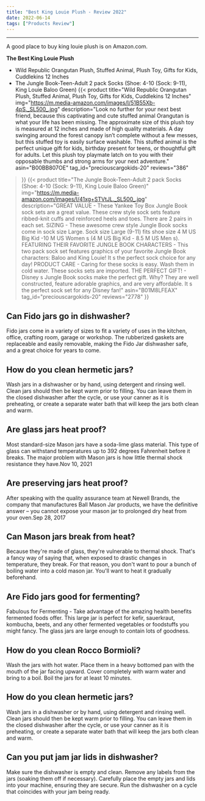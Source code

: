 ```yaml
---
title: "Best King Louie Plush - Review 2022"
date: 2022-06-14
tags: ["Products Review"]
---
```


---


A good place to buy king louie plush is on Amazon.com.

**The Best King Louie Plush**
* Wild Republic Orangutan Plush, Stuffed Animal, Plush Toy, Gifts for Kids, Cuddlekins 12 Inches
* The Jungle Book-Teen-Adult 2 pack Socks (Shoe: 4-10 (Sock: 9-11), King Louie Baloo Green)
{{< product 
title="Wild Republic Orangutan Plush, Stuffed Animal, Plush Toy, Gifts for Kids, Cuddlekins 12 Inches"
img="https://m.media-amazon.com/images/I/51B55Xb-4pS._SL500_.jpg"
description="Look no further for your next best friend, because this captivating and cute stuffed animal Orangutan is what your life has been missing. The approximate size of this plush toy is measured at 12 inches and made of high quality materials. A day swinging around the forest canopy isn’t complete without a few messes, but this stuffed toy is easily surface washable. This stuffed animal is the perfect unique gift for kids, birthday present for teens, or thoughtful gift for adults. Let this plush toy playmate latch on to you with their opposable thumbs and strong arms for your next adventure."
asin="B00BB807OE"
tag_id="preciouscargokids-20"
reviews="386"
>}} 
{{< product 
title="The Jungle Book-Teen-Adult 2 pack Socks (Shoe: 4-10 (Sock: 9-11), King Louie Baloo Green)"
img="https://m.media-amazon.com/images/I/41xg+STVtJL._SL500_.jpg"
description="GREAT VALUE - These Yankee Toy Box Jungle Book sock sets are a great value. These crew style sock sets feature ribbed-knit cuffs and reinforced heels and toes. There are 2 pairs in each set. SIZING - These awesome crew style Jungle Book socks come in sock size Large. Sock size Large (9-11) fits shoe size 4 M US Big Kid -10 M US Women s (4 M US Big Kid - 8.5 M US Men s). FEATURING THEIR FAVORITE JUNGLE BOOK CHARACTERS - This two pack sock set features graphics of your favorite Jungle Book characters: Baloo and King Louie! It s the perfect sock choice for any day! PRODUCT CARE - Caring for these socks is easy. Wash them in cold water. These socks sets are imported. THE PERFECT GIFT! - Disney s Jungle Book socks make the perfect gift. Why? They are well constructed, feature adorable graphics, and are very affordable. It s the perfect sock set for any Disney fan!"
asin="B01M8LFEAX"
tag_id="preciouscargokids-20"
reviews="2778"
>}} 
## Can Fido jars go in dishwasher?
Fido jars come in a variety of sizes to fit a variety of uses in the kitchen, office, crafting room, garage or workshop. The rubberized gaskets are replaceable and easily removable, making the Fido Jar dishwasher safe, and a great choice for years to come.

## How do you clean hermetic jars?
Wash jars in a dishwasher or by hand, using detergent and rinsing well. Clean jars should then be kept warm prior to filling. You can leave them in the closed dishwasher after the cycle, or use your canner as it is preheating, or create a separate water bath that will keep the jars both clean and warm.

## Are glass jars heat proof?
Most standard-size Mason jars have a soda-lime glass material. This type of glass can withstand temperatures up to 392 degrees Fahrenheit before it breaks. The major problem with Mason jars is how little thermal shock resistance they have.Nov 10, 2021

## Are preserving jars heat proof?
After speaking with the quality assurance team at Newell Brands, the company that manufactures Ball Mason Jar products, we have the definitive answer – you cannot expose your mason jar to prolonged dry heat from your oven.Sep 28, 2017

## Can Mason jars break from heat?
Because they're made of glass, they're vulnerable to thermal shock. That's a fancy way of saying that, when exposed to drastic changes in temperature, they break. For that reason, you don't want to pour a bunch of boiling water into a cold mason jar. You'll want to heat it gradually beforehand.

## Are Fido jars good for fermenting?
Fabulous for Fermenting - Take advantage of the amazing health benefits fermented foods offer. This large jar is perfect for kefir, sauerkraut, kombucha, beets, and any other fermented vegetables or foodstuffs you might fancy. The glass jars are large enough to contain lots of goodness.

## How do you clean Rocco Bormioli?
Wash the jars with hot water. Place them in a heavy bottomed pan with the mouth of the jar facing upward. Cover completely with warm water and bring to a boil. Boil the jars for at least 10 minutes.

## How do you clean hermetic jars?
Wash jars in a dishwasher or by hand, using detergent and rinsing well. Clean jars should then be kept warm prior to filling. You can leave them in the closed dishwasher after the cycle, or use your canner as it is preheating, or create a separate water bath that will keep the jars both clean and warm.

## Can you put jam jar lids in dishwasher?
Make sure the dishwasher is empty and clean. Remove any labels from the jars (soaking them off if necessary). Carefully place the empty jars and lids into your machine, ensuring they are secure. Run the dishwasher on a cycle that coincides with your jam being ready.

